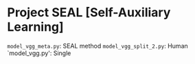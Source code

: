 # Project SEAL [Self-Auxiliary Learning]

`model_vgg_meta.py`: SEAL method
`model_vgg_split_2.py`: Human
`model_vgg.py': Single


